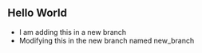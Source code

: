 ## Hello World

- I am adding this in a new branch
- Modifying this in the new branch named new_branch
